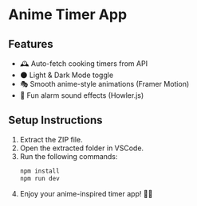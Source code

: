 # Anime Timer App

## Features
- 🕰️ Auto-fetch cooking timers from API
- 🌑 Light & Dark Mode toggle
- 🎭 Smooth anime-style animations (Framer Motion)
- 🔔 Fun alarm sound effects (Howler.js)

## Setup Instructions
1. Extract the ZIP file.
2. Open the extracted folder in VSCode.
3. Run the following commands:
   ```sh
   npm install
   npm run dev
   ```
4. Enjoy your anime-inspired timer app! 🚀🔥
